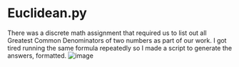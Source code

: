 # Euclidean.py

There was a discrete math assignment that required us to list out all Greatest Common Denominators of two numbers as part of our work.
I got tired running the same formula repeatedly so I made a script to generate the answers, formatted.
![image](https://github.com/eileenthg/hobby_portfolio/assets/40307498/642b36bd-6b00-483d-b76a-4de69f4ce427)

